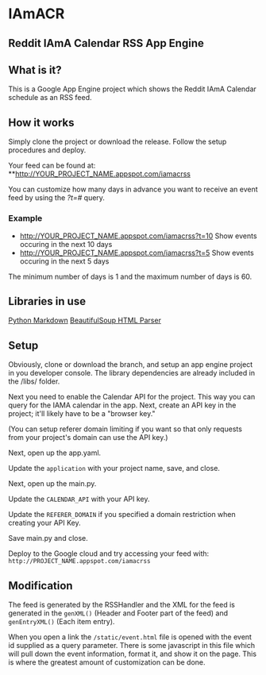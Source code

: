 # IAmACR
## Reddit IAmA Calendar RSS App Engine

## What is it?

This is a Google App Engine project which shows the Reddit IAmA Calendar schedule as an RSS feed.

## How it works

Simply clone the project or download the release. Follow the setup procedures and deploy.

Your feed can be found at: **http://YOUR_PROJECT_NAME.appspot.com/iamacrss

You can customize how many days in advance you want to receive an event feed by using
the *?t=#* query.

### Example
* http://YOUR_PROJECT_NAME.appspot.com/iamacrss?t=10 Show events occuring in the next 10 days
* http://YOUR_PROJECT_NAME.appspot.com/iamacrss?t=5 Show events occuring in the next 5 days

The minimum number of days is 1 and the maximum number of days is 60.

## Libraries in use

[Python Markdown](https://pythonhosted.org/Markdown/)
[BeautifulSoup HTML Parser](http://www.crummy.com/software/BeautifulSoup/)

## Setup

Obviously, clone or download the branch, and setup an app engine project in you developer console.
The library dependencies are already included in the /libs/ folder.

Next you need to enable the Calendar API for the project. This way you can query for the IAMA calendar in
the app. Next, create an API key in the project; it'll likely have to be a "browser key."

(You can setup referer domain limiting if you want so that only requests from your project's domain can use
the API key.)

Next, open up the app.yaml.

Update the `application` with your project name, save, and close.

Next, open up the main.py.

Update the `CALENDAR_API` with your API key.

Update the `REFERER_DOMAIN` if you specified a domain restriction when creating your API Key.

Save main.py and close.

Deploy to the Google cloud and try accessing your feed with: `http://PROJECT_NAME.appspot.com/iamacrss`

## Modification

The feed is generated by the RSSHandler and the XML for the feed is generated in the `genXML()` (Header and Footer part of the feed)
 and `genEntryXML()` (Each item entry).

When you open a link the `/static/event.html` file is opened with the event id supplied as a query parameter. There is some javascript
in this file which will pull down the event information, format it, and show it on the page. This is where the greatest amount of 
customization can be done.